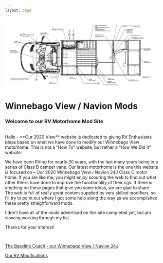 ```yaml
---
layout: page
---
```


<img src="/assets/vandrawingweb.jpg"/>

<h1>Winnebago View / Navion Mods</h1>

<h3>Welcome to our RV Motorhome Mod Site</h3>
<br>
Hello - **Our 2020 View** website is dedicated to giving RV Enthusiasts ideas based on what we have done to modify our Winnebago View motorhome.  This is not a “How To” website, but rather a “How We Did It” website. 

We have been RVing for nearly 30 years, with the last many years being in a series of Class B camper vans.  Our latest motorhome is the one this website is focused on – Our 2020 Winnebago View / Navion 24J Class C motor home.
If you are like me, you might enjoy scouring the web to find out what other RVers have done to improve the functionality of their rigs.  If there is anything on these pages that give you some ideas, we are glad to share.  The web is full of really great content supplied by very skilled modifiers, so I’ll try to point out where I got some help along the way as we accomplished these pretty straighforward mods.    

I don't have all of the mods advertised on this site completed yet, but am slowing working through my list.  

Thanks for your interest!

<br>

[The Baseline Coach - our Winnebago View / Navion 24J](/our24jview/)


[Our RV Modifications](/ourmods/)

